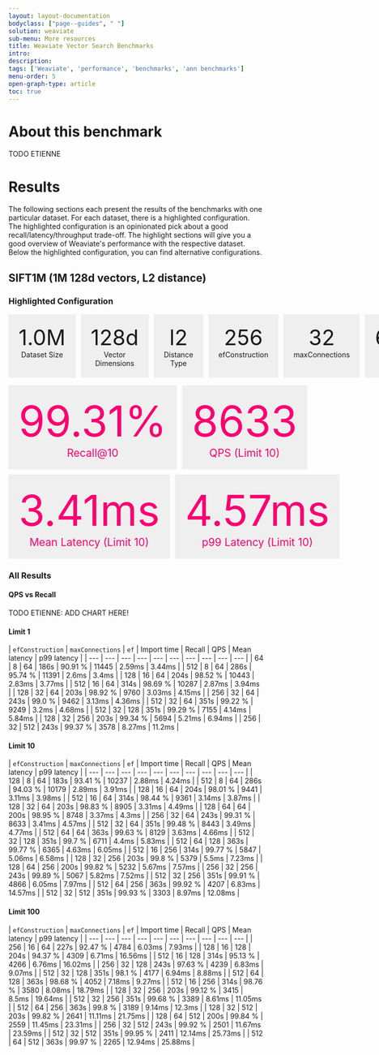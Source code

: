 ```yaml
---
layout: layout-documentation
bodyclass: ["page--guides", " "]
solution: weaviate
sub-menu: More resources
title: Weaviate Vector Search Benchmarks
intro: 
description: 
tags: ['Weaviate', 'performance', 'benchmarks', 'ann benchmarks']
menu-order: 5
open-graph-type: article
toc: true
---
```


# About this benchmark

TODO ETIENNE

# Results

The following sections each present the results of the benchmarks with one
particular dataset. For each dataset, there is a highlighted configuration. The
highlighted configuration is an opinionated pick about a good
recall/latency/throughput trade-off. The highlight sections will give you a
good overview of Weaviate's performance with the respective dataset. Below the
highlighted configuration, you can find alternative configurations. 

## SIFT1M (1M 128d vectors, L2 distance)

### Highlighted Configuration

<div class="highlighted-config-settings">
  <div>
    <div class="value">
      1.0M 
    </div>
    <div class="label">
      Dataset Size
    </div>
  </div>
  <div>
    <div class="value">
      128d
    </div>
    <div class="label">
      Vector Dimensions
    </div>
  </div>
  <div>
    <div class="value">
      l2
    </div>
    <div class="label">
      Distance Type
    </div>
  </div>
  <div>
    <div class="value">
      256
    </div>
    <div class="label">
      efConstruction
    </div>
  </div>
  <div>
    <div class="value">
      32
    </div>
    <div class="label">
      maxConnections
    </div>
  </div>
  <div>
    <div class="value">
      64
    </div>
    <div class="label">
      ef
    </div>
  </div>
</div>

<div class="highlighted-config-results">
  <div>
    <div class="value">
      99.31%
    </div>
    <div class="label">
      Recall@10
    </div>
  </div>
  <div>
    <div class="value">
      8633
    </div>
    <div class="label">
      QPS (Limit 10)
    </div>
  </div>
</div>
<div class="highlighted-config-results">
  <div>
    <div class="value">
      3.41ms
    </div>
    <div class="label">
      Mean Latency (Limit 10)
    </div>
  </div>
  <div>
    <div class="value">
      4.57ms
    </div>
    <div class="label">
      p99 Latency (Limit 10)
    </div>
  </div>
</div>

### All Results

#### QPS vs Recall

TODO ETIENNE: ADD CHART HERE!

#### Limit 1

| `efConstruction` | `maxConnections` | `ef` | Import time | Recall | QPS | Mean latency | p99 latency |
| --- | --- | --- | --- | --- | --- | --- | --- | --- | --- |
| 64 | 8 | 64 | 186s | 90.91 % | 11445 | 2.59ms | 3.44ms |
| 512 | 8 | 64 | 286s | 95.74 % | 11391 | 2.6ms | 3.4ms |
| 128 | 16 | 64 | 204s | 98.52 % | 10443 | 2.83ms | 3.77ms |
| 512 | 16 | 64 | 314s | 98.69 % | 10287 | 2.87ms | 3.94ms |
| 128 | 32 | 64 | 203s | 98.92 % | 9760 | 3.03ms | 4.15ms |
| 256 | 32 | 64 | 243s | 99.0 % | 9462 | 3.13ms | 4.36ms |
| 512 | 32 | 64 | 351s | 99.22 % | 9249 | 3.2ms | 4.68ms |
| 512 | 32 | 128 | 351s | 99.29 % | 7155 | 4.14ms | 5.84ms |
| 128 | 32 | 256 | 203s | 99.34 % | 5694 | 5.21ms | 6.94ms |
| 256 | 32 | 512 | 243s | 99.37 % | 3578 | 8.27ms | 11.2ms |


#### Limit 10

| `efConstruction` | `maxConnections` | `ef` | Import time | Recall | QPS | Mean latency | p99 latency |
| --- | --- | --- | --- | --- | --- | --- | --- | --- | --- |
| 128 | 8 | 64 | 183s | 93.41 % | 10237 | 2.88ms | 4.24ms |
| 512 | 8 | 64 | 286s | 94.03 % | 10179 | 2.89ms | 3.91ms |
| 128 | 16 | 64 | 204s | 98.01 % | 9441 | 3.11ms | 3.98ms |
| 512 | 16 | 64 | 314s | 98.44 % | 9361 | 3.14ms | 3.87ms |
| 128 | 32 | 64 | 203s | 98.83 % | 8905 | 3.31ms | 4.49ms |
| 128 | 64 | 64 | 200s | 98.95 % | 8748 | 3.37ms | 4.3ms |
| 256 | 32 | 64 | 243s | 99.31 % | 8633 | 3.41ms | 4.57ms |
| 512 | 32 | 64 | 351s | 99.48 % | 8443 | 3.49ms | 4.77ms |
| 512 | 64 | 64 | 363s | 99.63 % | 8129 | 3.63ms | 4.66ms |
| 512 | 32 | 128 | 351s | 99.7 % | 6711 | 4.4ms | 5.83ms |
| 512 | 64 | 128 | 363s | 99.77 % | 6365 | 4.63ms | 6.05ms |
| 512 | 16 | 256 | 314s | 99.77 % | 5847 | 5.06ms | 6.58ms |
| 128 | 32 | 256 | 203s | 99.8 % | 5379 | 5.5ms | 7.23ms |
| 128 | 64 | 256 | 200s | 99.82 % | 5232 | 5.67ms | 7.57ms |
| 256 | 32 | 256 | 243s | 99.89 % | 5067 | 5.82ms | 7.52ms |
| 512 | 32 | 256 | 351s | 99.91 % | 4866 | 6.05ms | 7.97ms |
| 512 | 64 | 256 | 363s | 99.92 % | 4207 | 6.83ms | 14.57ms |
| 512 | 32 | 512 | 351s | 99.93 % | 3303 | 8.97ms | 12.08ms |


#### Limit 100

| `efConstruction` | `maxConnections` | `ef` | Import time | Recall | QPS | Mean latency | p99 latency |
| --- | --- | --- | --- | --- | --- | --- | --- | --- | --- |
| 256 | 16 | 64 | 227s | 92.47 % | 4784 | 6.03ms | 7.93ms |
| 128 | 16 | 128 | 204s | 94.37 % | 4309 | 6.71ms | 16.56ms |
| 512 | 16 | 128 | 314s | 95.13 % | 4266 | 6.76ms | 16.02ms |
| 256 | 32 | 128 | 243s | 97.63 % | 4239 | 6.83ms | 9.07ms |
| 512 | 32 | 128 | 351s | 98.1 % | 4177 | 6.94ms | 8.88ms |
| 512 | 64 | 128 | 363s | 98.68 % | 4052 | 7.18ms | 9.27ms |
| 512 | 16 | 256 | 314s | 98.76 % | 3580 | 8.08ms | 18.79ms |
| 128 | 32 | 256 | 203s | 99.12 % | 3415 | 8.5ms | 19.64ms |
| 512 | 32 | 256 | 351s | 99.68 % | 3389 | 8.61ms | 11.05ms |
| 512 | 64 | 256 | 363s | 99.8 % | 3189 | 9.14ms | 12.3ms |
| 128 | 32 | 512 | 203s | 99.82 % | 2641 | 11.11ms | 21.75ms |
| 128 | 64 | 512 | 200s | 99.84 % | 2559 | 11.45ms | 23.31ms |
| 256 | 32 | 512 | 243s | 99.92 % | 2501 | 11.67ms | 23.59ms |
| 512 | 32 | 512 | 351s | 99.95 % | 2411 | 12.14ms | 25.73ms |
| 512 | 64 | 512 | 363s | 99.97 % | 2265 | 12.94ms | 25.88ms |

<style type="text/css">
  .highlighted-config-settings {
    display:flex;
    max-width: 1024px;
    gap:10px;
    margin-bottom:15px;
  }

  .highlighted-config-settings > div {
    background: #efefef;
    text-align: center;
    padding:20px 20px 20px 20px;
    flex-grow:1;
  }

  .highlighted-config-settings > div > .label {
    font-size:1em;
  }

  .highlighted-config-settings > div > .value {
    font-size:3em;
  }

  .highlighted-config-results {
    display:flex;
    max-width: 1024px;
    gap:10px;
    margin-bottom:10px;
  }

  .highlighted-config-results > div {
    background: #efefef;
    text-align: center;
    color: #fa0171;
    padding:20px 20px 20px 20px;
    flex-grow:1;
  }

  .highlighted-config-results > div > .label {
    font-size:1.5em;
  }

  .highlighted-config-results > div > .value {
    font-size:6em;
  }

</style>
